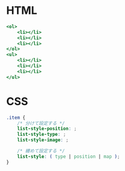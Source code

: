 # HTML
```html:index.html
<ol>
    <li></li>
    <li></li>
    <li></li>
</ol>
<ul>
    <li></li>
    <li></li>
    <li></li>
</ul>
```
# CSS
```css:style.css
.item {
    /* 分けて設定する */
    list-style-position: ;
    list-style-type: ;
    list-style-image: ;

    /* 纏めて設定する */
    list-style: ( type | position | map );
}
```